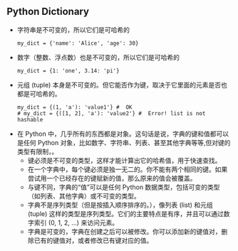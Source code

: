 ## Python Dictionary
+ 字符串是不可变的，所以它们是可哈希的
  ```
  my_dict = {'name': 'Alice', 'age': 30}
  ```
+ 数字（整数、浮点数）也是不可变的，所以它们是可哈希的
  ```
  my_dict = {1: 'one', 3.14: 'pi'}
  ```
+ 元组 (tuple) 本身是不可变的。但它能否作为键，取决于它里面的元素是否也都是可哈希的。
  ```
  my_dict = {(1, 'a'): 'value1'} #  OK
  # my_dict = {([1, 2], 'a'): 'value2'} #  Error! list is not hashable
  ```
+ 在 Python 中，几乎所有的东西都是对象。这句话是说，字典的键和值都可以是任何 Python 对象，比如数字、字符串、列表、甚至其他字典等等,但对键的类型有限制，。
  + 键必须是不可变的类型，这样才能计算出它的哈希值，用于快速查找。
  + 在一个字典中，每个键必须是独一无二的。你不能有两个相同的键。如果尝试用一个已经存在的键赋新的值，那么原来的值会被覆盖。
  + 与键不同，字典的“值”可以是任何 Python 数据类型，包括可变的类型（如列表、其他字典）或不可变的类型。
  + 字典不是序列类型（但是按插入顺序排序的。），像列表 (list) 和元组 (tuple) 这样的类型是序列类型。它们的主要特点是有序，并且可以通过数字索引 (0, 1, 2, ...) 来访问元素。
  + 字典是可变的，字典在创建之后可以被修改。你可以添加新的键值对，删除已有的键值对，或者修改已有键对应的值。
  

